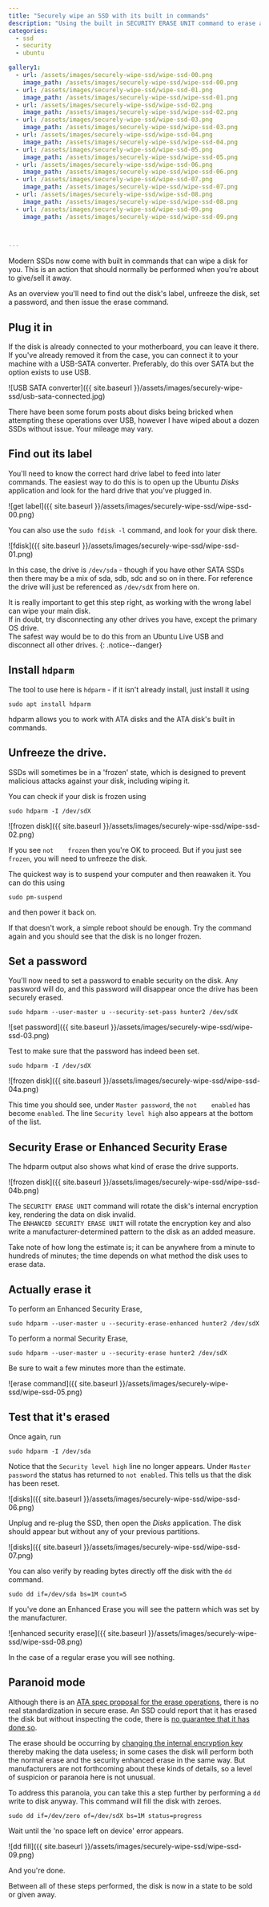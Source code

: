 ```yaml
---
title: "Securely wipe an SSD with its built in commands"
description: "Using the built in SECURITY ERASE UNIT command to erase an SSD, in Ubuntu"
categories: 
  - ssd
  - security
  - ubuntu

gallery1:
  - url: /assets/images/securely-wipe-ssd/wipe-ssd-00.png
    image_path: /assets/images/securely-wipe-ssd/wipe-ssd-00.png
  - url: /assets/images/securely-wipe-ssd/wipe-ssd-01.png
    image_path: /assets/images/securely-wipe-ssd/wipe-ssd-01.png
  - url: /assets/images/securely-wipe-ssd/wipe-ssd-02.png
    image_path: /assets/images/securely-wipe-ssd/wipe-ssd-02.png
  - url: /assets/images/securely-wipe-ssd/wipe-ssd-03.png
    image_path: /assets/images/securely-wipe-ssd/wipe-ssd-03.png
  - url: /assets/images/securely-wipe-ssd/wipe-ssd-04.png
    image_path: /assets/images/securely-wipe-ssd/wipe-ssd-04.png
  - url: /assets/images/securely-wipe-ssd/wipe-ssd-05.png
    image_path: /assets/images/securely-wipe-ssd/wipe-ssd-05.png
  - url: /assets/images/securely-wipe-ssd/wipe-ssd-06.png
    image_path: /assets/images/securely-wipe-ssd/wipe-ssd-06.png
  - url: /assets/images/securely-wipe-ssd/wipe-ssd-07.png
    image_path: /assets/images/securely-wipe-ssd/wipe-ssd-07.png
  - url: /assets/images/securely-wipe-ssd/wipe-ssd-08.png
    image_path: /assets/images/securely-wipe-ssd/wipe-ssd-08.png
  - url: /assets/images/securely-wipe-ssd/wipe-ssd-09.png
    image_path: /assets/images/securely-wipe-ssd/wipe-ssd-09.png
  


---
```


Modern SSDs now come with built in commands that can wipe a disk for you.  This is an action that should normally be performed when you're about to give/sell it away.  

As an overview you'll need to find out the disk's label, unfreeze the disk, set a password, and then issue the erase command. 



## Plug it in

If the disk is already connected to your motherboard, you can leave it there.  If you've already removed it from the case, you can connect it to your machine with a USB-SATA converter.  Preferably, do this over SATA but the option exists to use USB.  

![USB SATA converter]({{ site.baseurl }}/assets/images/securely-wipe-ssd/usb-sata-connected.jpg)

There have been some forum posts about disks being bricked when attempting these operations over USB, however I have wiped about a dozen SSDs without issue.  Your mileage may vary.


## Find out its label

You'll need to know the correct hard drive label to feed into later commands.  The easiest way to do this is to open up the Ubuntu _Disks_ application and look for the hard drive that you've plugged in. 

![get label]({{ site.baseurl }}/assets/images/securely-wipe-ssd/wipe-ssd-00.png)

You can also use the `sudo fdisk -l` command, and look for your disk there. 

![fdisk]({{ site.baseurl }}/assets/images/securely-wipe-ssd/wipe-ssd-01.png)

In this case, the drive is `/dev/sda` - though if you have other SATA SSDs then there may be a mix of sda, sdb, sdc and so on in there.  For reference the drive will just be referenced as `/dev/sdX` from here on.

It is really important to get this step right, as working with the wrong label can wipe your main disk.  
If in doubt, try disconnecting any other drives you have, except the primary OS drive.  
The safest way would be to do this from an Ubuntu Live USB and disconnect all other drives. 
{: .notice--danger}

## Install `hdparm`

The tool to use here is `hdparm` - if it isn't already install, just install it using

    sudo apt install hdparm

hdparm allows you to work with ATA disks and the ATA disk's built in commands.


## Unfreeze the drive. 

SSDs will sometimes be in a 'frozen' state, which is designed to prevent malicious attacks against your disk, including wiping it.  

You can check if your disk is frozen using 

    sudo hdparm -I /dev/sdX

![frozen disk]({{ site.baseurl }}/assets/images/securely-wipe-ssd/wipe-ssd-02.png)    

If you see `not    frozen` then you're OK to proceed.  But if you just see `frozen`, you will need to unfreeze the disk. 

The quickest way is to suspend your computer and then reawaken it.  You can do this using

    sudo pm-suspend

and then power it back on.

If that doesn't work, a simple reboot should be enough.  Try the command again and you should see that the disk is no longer frozen. 



## Set a password

You'll now need to set a password to enable security on the disk.  Any password will do, and this password will disappear once the drive has been securely erased.  

    sudo hdparm --user-master u --security-set-pass hunter2 /dev/sdX 

![set password]({{ site.baseurl }}/assets/images/securely-wipe-ssd/wipe-ssd-03.png)    

Test to make sure that the password has indeed been set. 

    sudo hdparm -I /dev/sdX

![frozen disk]({{ site.baseurl }}/assets/images/securely-wipe-ssd/wipe-ssd-04a.png)    

This time you should see, under `Master password`, the `not    enabled` has become `enabled`.  The line `Security level high` also appears at the bottom of the list.  



## Security Erase or Enhanced Security Erase

The hdparm output also shows what kind of erase the drive supports.  

![frozen disk]({{ site.baseurl }}/assets/images/securely-wipe-ssd/wipe-ssd-04b.png)    

The `SECURITY ERASE UNIT` command will rotate the disk's internal encryption key, rendering the data on disk invalid.  
The `ENHANCED SECURITY ERASE UNIT` will rotate the encryption key and also write a manufacturer-determined pattern to the disk as an added measure. 

Take note of how long the estimate is; it can be anywhere from a minute to hundreds of minutes; the time depends on what method the disk uses to erase data.

## Actually erase it

To perform an Enhanced Security Erase, 

    sudo hdparm --user-master u --security-erase-enhanced hunter2 /dev/sdX

To perform a normal Security Erase, 

    sudo hdparm --user-master u --security-erase hunter2 /dev/sdX 

Be sure to wait a few minutes more than the estimate.  

![erase command]({{ site.baseurl }}/assets/images/securely-wipe-ssd/wipe-ssd-05.png)    


## Test that it's erased

Once again, run 

    sudo hdparm -I /dev/sda

Notice that the `Security level high` line no longer appears.  Under `Master password` the status has returned to `not enabled`. This tells us that the disk has been reset.

![disks]({{ site.baseurl }}/assets/images/securely-wipe-ssd/wipe-ssd-06.png)    

Unplug and re-plug the SSD, then open the _Disks_ application. The disk should appear but without any of your previous partitions. 


![disks]({{ site.baseurl }}/assets/images/securely-wipe-ssd/wipe-ssd-07.png)    

You can also verify by reading bytes directly off the disk with the `dd` command. 

    sudo dd if=/dev/sda bs=1M count=5

If you've done an Enhanced Erase you will see the pattern which was set by the manufacturer.  

![enhanced security erase]({{ site.baseurl }}/assets/images/securely-wipe-ssd/wipe-ssd-08.png)    

In the case of a regular erase you will see nothing. 

## Paranoid mode

Although there is an [ATA spec proposal for the erase operations](http://web.archive.org/web/20160813235342/http://t13.org/Documents/UploadedDocuments/docs2004/e04147r0-TechProposalFreezeLockSecureErase.pdf), there is no real standardization in secure erase.  An SSD could report that it has erased the disk but without inspecting the code, there is [no guarantee that it has done so](https://security.stackexchange.com/a/41683).  

The erase should be occurring by [changing the internal encryption key](https://security.stackexchange.com/a/64480) thereby making the data useless; in some cases the disk will perform both the normal erase and the security enhanced erase in the same way.  But manufacturers are not forthcoming about these kinds of details, so a level of suspicion or paranoia here is not unusual.  

To address this paranoia, you can take this a step further by performing a `dd` write to disk anyway.  This command will fill the disk with zeroes. 

    sudo dd if=/dev/zero of=/dev/sdX bs=1M status=progress

Wait until the 'no space left on device' error appears.

![dd fill]({{ site.baseurl }}/assets/images/securely-wipe-ssd/wipe-ssd-09.png)    

And you're done.  

Between all of these steps performed, the disk is now in a state to be sold or given away.




